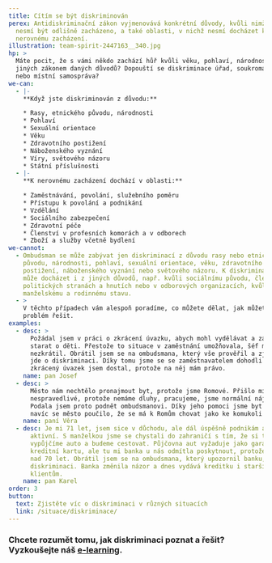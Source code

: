 ```yaml
---
title: Cítím se být diskriminován
perex: Antidiskriminační zákon vyjmenovává konkrétní důvody, kvůli nimž s vámi
  nesmí být odlišně zacházeno, a také oblasti, v nichž nesmí docházet k
  nerovnému zacházení.
illustration: team-spirit-2447163__340.jpg
hp: >
  Máte pocit, že s vámi někdo zachází hůř kvůli věku, pohlaví, národnosti či z
  jiných zákonem daných důvodů? Dopouští se diskriminace úřad, soukromá firma
  nebo místní samospráva?
we-can:
  - |-
    **Když jste diskriminován z důvodu:**

    * Rasy, etnického původu, národnosti
    * Pohlaví
    * Sexuální orientace
    * Věku
    * Zdravotního postižení
    * Náboženského vyznání
    * Víry, světového názoru
    * Státní příslušnosti
  - |-
    **K nerovnému zacházení dochází v oblasti:**

    * Zaměstnávání, povolání, služebního poměru
    * Přístupu k povolání a podnikání
    * Vzdělání
    * Sociálního zabezpečení
    * Zdravotní péče
    * Členství v profesních komorách a v odborech
    * Zboží a služby včetně bydlení
we-cannot:
  - Ombudsman se může zabývat jen diskriminací z důvodu rasy nebo etnického
    původu, národnosti, pohlaví, sexuální orientace, věku, zdravotního
    postižení, náboženského vyznání nebo světového názoru. K diskriminaci ale
    může docházet i z jiných důvodů, např. kvůli sociálnímu původu, členství v
    politických stranách a hnutích nebo v odborových organizacích, kvůli
    manželskému a rodinnému stavu.
  - >
    V těchto případech vám alespoň poradíme, co můžete dělat, jak můžete svůj
    problém řešit.
examples:
  - desc: >
      Požádal jsem v práci o zkrácení úvazku, abych mohl vydělávat a zároveň se
      starat o děti. Přestože to situace v zaměstnání umožňovala, šéf mi úvazek
      nezkrátil. Obrátil jsem se na ombudsmana, který vše prověřil a zjistil, že
      jde o diskriminaci. Díky tomu jsme se se zaměstnavatelem dohodli a
      zkrácený úvazek jsem dostal, protože na něj mám právo.
    name: pan Josef
  - desc: >
      Město nám nechtělo pronajmout byt, protože jsme Romové. Přišlo mi to
      nespravedlivé, protože nemáme dluhy, pracujeme, jsme normální nájemníci.
      Podala jsem proto podnět ombudsmanovi. Díky jeho pomoci jsme byt získali a
      navíc se město poučilo, že se má k Romům chovat jako ke komukoli jinému.
    name: paní Věra
  - desc: Je mi 71 let, jsem sice v důchodu, ale dál úspěšně podnikám a jsem
      aktivní. S manželkou jsme se chystali do zahraničí s tím, že si tam
      vypůjčíme auto a budeme cestovat. Půjčovna aut vyžaduje jako garanci
      kreditní kartu, ale tu mi banka u nás odmítla poskytnout, protože je mi
      nad 70 let. Obrátil jsem se na ombudsmana, který upozornil banku, že jde o
      diskriminaci. Banka změnila názor a dnes vydává kreditku i starším
      klientům.
    name: pan Karel
order: 3
button:
  text: Zjistěte víc o diskriminaci v různých situacích
  link: /situace/diskriminace/
---
```

### Chcete rozumět tomu, jak diskriminaci poznat a řešit? Vyzkoušejte náš [e-learning](https://diskriminace.netventic.net/course-info/?show&id=30).